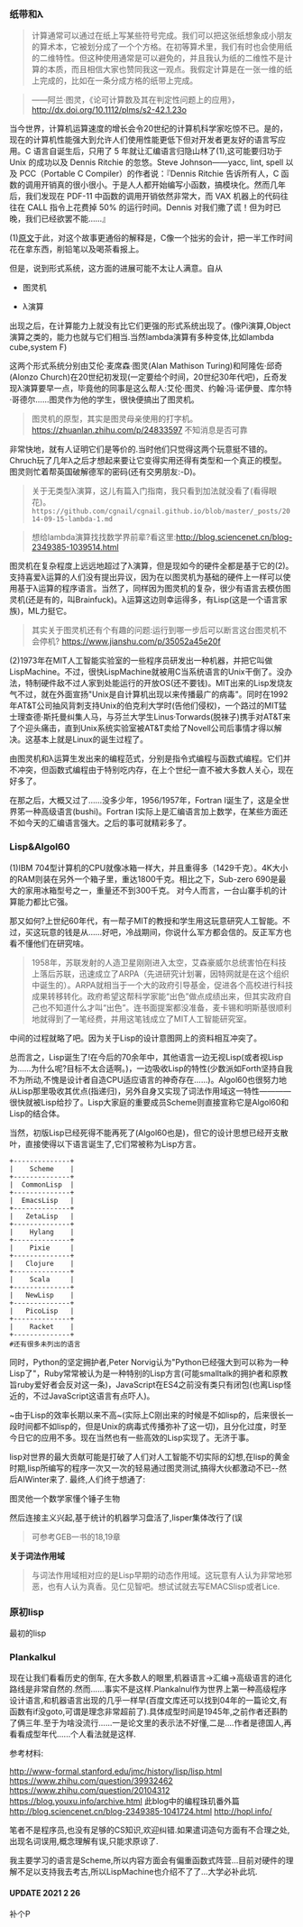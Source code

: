 ### 纸带和λ

> 计算通常可以通过在纸上写某些符号完成。我们可以把这张纸想象成小朋友的算术本，它被划分成了一个个方格。在初等算术里，我们有时也会使用纸的二维特性。但这种使用通常是可以避免的，并且我认为纸的二维性不是计算的本质，而且相信大家也赞同我这一观点。我假定计算是在一张一维的纸上完成的，比如在一条分成方格的纸带上完成。
 

> ——阿兰·图灵，《论可计算数及其在判定性问题上的应用》， http://dx.doi.org/10.1112/plms/s2-42.1.23o

当今世界，计算机运算速度的增长会令20世纪的计算机科学家吃惊不已。是的，现在的计算机性能强大到允许人们使用性能更低下但对开发者更友好的语言写应用。C 语言自诞生后，只用了 5 年就让汇编语言归隐山林了(1),这可能要归功于 Unix 的成功以及 Dennis Ritchie 的忽悠。Steve Johnson——yacc, lint, spell 以及 PCC（Portable C Compiler）的作者说：『Dennis Ritchie 告诉所有人，C 函数的调用开销真的很小很小。于是人人都开始编写小函数，搞模块化。然而几年后，我们发现在 PDF-11 中函数的调用开销依然非常大，而 VAX 机器上的代码往往在 CALL 指令上花费掉 50% 的运行时间。Dennis 对我们撒了谎！但为时已晚，我们已经欲罢不能……』

(1)[原文](https://segmentfault.com/a/1190000004104696)于此，对这个故事更通俗的解释是，C像一个拙劣的会计，把一半工作时间花在拿东西，削铅笔以及喝茶看报上。

但是，说到形式系统，这方面的进展可能不太让人满意。自从

+ 图灵机

+ λ演算

出现之后，在计算能力上就没有比它们更强的形式系统出现了。(像Pi演算,Object演算之类的，能力也就与它们相当.当然lambda演算有多种变体,比如lambda cube,system F)

这两个形式系统分别由艾伦·麦席森·图灵(Alan Mathison Turing)和阿隆佐·邱奇(Alonzo Church)在20世纪初发现(一定要给个时间，20世纪30年代吧)，丘奇发现λ演算要早一点，毕竟他的同事是这么帮人:艾伦·图灵、约翰·冯·诺伊曼、库尔特·哥德尔……图灵作为他的学生，很快便搞出了图灵机。

> 图灵机的原型，其实是图灵母亲使用的打字机。https://zhuanlan.zhihu.com/p/24833597 不知消息是否可靠

非常快地，就有人证明它们是等价的.当时他们只觉得这两个玩意挺不错的。Chruch玩了几年λ之后才想起来要让它变得实用还得有类型和一个真正的模型。图灵则忙着帮英国破解德军的密码(还有交男朋友:-D)。

> 关于无类型λ演算，这儿有篇入门指南，我只看到加法就没看了(看得眼花)。 `https://github.com/cgnail/cgnail.github.io/blob/master/_posts/2014-09-15-lambda-1.md`

> 想给lambda演算找找数学界前辈?看这里:http://blog.sciencenet.cn/blog-2349385-1039514.html

图灵机在复杂程度上远远地超过了λ演算，但是现如今的硬件全都是基于它的(2)。支持喜爱λ运算的人们没有提出异议，因为在以图灵机为基础的硬件上一样可以使用基于λ运算的程序语言。当然了，同样因为图灵机的复杂，很少有语言去模仿图灵机(还是有的，叫Brainfuck)。λ运算这边则幸运得多，有Lisp(这是一个语言家族)，ML力挺它。

> 其实关于图灵机还有个有趣的问题:运行到哪一步后可以断言这台图灵机不会停机? https://www.jianshu.com/p/35052a45e20f

(2)1973年在MIT人工智能实验室的一些程序员研发出一种机器，并把它叫做LispMachine。不过，很快LispMachine就被用C当系统语言的Unix干倒了。没办法，特制硬件敌不过人家到处能运行的开放OS(还不要钱)。MIT出来的Lisp发烧友气不过，就在外面宣扬"Unix是自计算机出现以来传播最广的病毒"。同时在1992年AT&T公司抽风背刺支持Unix的伯克利大学时(告他们侵权)，一个路过的MIT猛士理查德·斯托曼纠集人马，与芬兰大学生Linus·Torwards(脱袜子)携手对AT&T来了个迎头痛击，直到Unix系统实验室被AT&T卖给了Novell公司后事情才得以解决。这基本上就是Linux的诞生过程了。

由图灵机和λ运算生发出来的编程范式，分别是指令式编程与函数式编程。它们并不冲突，但函数式编程由于特别吃内存，在上个世纪一直不被大多数人关心，现在好多了。

在那之后，大概又过了……没多少年，1956/1957年，Fortran I诞生了，这是全世界笫一种高级语言(bushi)。Fortran I实际上是汇编语言加上数学，在某些方面还不如今天的汇编语言强大。之后的事可就精彩多了。

### Lisp&Algol60

(1)IBM 704型计算机的CPU就像冰箱一样大，并且重得多（1429千克）。4K大小的RAM则装在另外一个箱子里，重达1800千克。相比之下，Sub-zero 690是最大的家用冰箱型号之一，重量还不到300千克。 对今人而言，一台山寨手机的计算能力都比它强。

那又如何?上世纪60年代，有一帮子MIT的教授和学生用这玩意研究人工智能。不过，买这玩意的钱是从……好吧，冷战期间，你说什么军方都会信的。反正军方也看不懂他们在研究啥。

> 1958年，苏联发射的人造卫星刚刚进入太空，艾森豪威尔总统害怕在科技上落后苏联，迅速成立了ARPA（先进研究计划署，因特网就是在这个组织中诞生的）。ARPA就相当于一个大的政府引导基金，促进各个高校进行科技成果转移转化。政府希望这帮科学家能“出色”做点成绩出来，但其实政府自己也不知道什么才叫“出色”。连书面提案都没准备，麦卡锡和明斯基很顺利地就得到了一笔经费，并用这笔钱成立了MIT人工智能研究室。

中间的过程就略了吧。因为关于Lisp的设计意图网上的资料相互冲突了。

总而言之，Lisp诞生了!在今后的70余年中，其他语言一边无视Lisp(或者视Lisp为……为什么呢?目标不太合适啊。)，一边吸收Lisp的特性(少数派如Forth坚持自我不为所动,不愧是设计者自造CPU适应语言的神奇存在……)。Algol60也很努力地从Lisp那里吸收其优点(指递归)，另外自身又实现了词法作用域这一特性————很快就被Lisp给抄了。Lisp大家庭的重要成员Scheme则直接宣称它是Algol60和Lisp的结合体。

当然，初版Lisp已经死得不能再死了(Algol60也是)，但它的设计思想已经开支散叶，直接使得以下语言诞生了,它们常被称为Lisp方言。

```
+--------------+
|    Scheme    |
+--------------+
|  CommonLisp  |
+--------------+
|  EmacsLisp   |
+--------------+
|   ZetaLisp   |
+--------------+
|    Hylang    |
+--------------+
|    Pixie     |
+--------------+
|   Clojure    |
+--------------+
|    Scala     |
+--------------+
|   NewLisp    |                 
+--------------+
|   PicoLisp   |
+--------------+
|    Racket    |
+--------------+
#还有很多未列出的语言
```

同时，Python的坚定拥护者,Peter Norvig认为"Python已经强大到可以称为一种Lisp了"，Ruby常常被认为是一种特别的Lisp方言(可能smalltalk的拥护者和原教旨ruby爱好者会反对这一条)，JavaScript在ES4之前没有类只有闭包(也离Lisp怪近的，不过JavaScript这语言有点吓人)。

~由于Lisp的效率长期以来不高~(实际上C刚出来的时候是不如lisp的，后来很长一段时间都不如lisp的，但是Unix的病毒式传播弥补了这一切)，且分化过度，时至今日它的应用不多。现在当然也有一些高效的Lisp实现了。无济于事。

lisp对世界的最大贡献可能是打破了人们对人工智能不切实际的幻想,在lisp的黄金时期,lisp所编写的程序一次又一次的轻易通过图灵测试,搞得大伙都激动不已--然后AIWinter来了. 最终,人们终于想通了:

图灵他一个数学家懂个锤子生物

然后连接主义兴起,基于统计的机器学习盘活了,lisper集体改行了(误

> 可参考GEB一书的18,19章

**关于词法作用域**

> 与词法作用域相对应的是Lisp早期的动态作用域。这玩意有人认为非常地邪恶，也有人认为真香。见仁见智吧。想试试就去写EMACSlisp或者Lice.

### 原初lisp

最初的lisp

### Plankalkul

现在让我们看看历史的倒车,
在大多数人的眼里,机器语言->汇编->高级语言的进化路线是非常自然的.然而......事实不是这样.Plankalnul作为世界上第一种高级程序设计语言,和机器语言出现的几乎一样早(百度文库还可以找到04年的一篇论文,有函数有if没goto,可谓是理念非常超前了).具体成型时间是1945年,之前作者还斟酌了俩三年.至于为啥没流行......一是论文里的表示法不好懂,二是....作者是德国人,再看看成型年代......个人看法就是这样.


参考材料:

http://www-formal.stanford.edu/jmc/history/lisp/lisp.html
https://www.zhihu.com/question/39932462
https://www.zhihu.com/question/20104312
https://blog.youxu.info/archive.html 此blog中的编程珠玑番外篇
http://blog.sciencenet.cn/blog-2349385-1041724.html
http://hopl.info/

笔者不是程序员,也没有足够的CS知识,欢迎纠错.如果遣词造句方面有不合理之处,出现名词误用,概念理解有误,只能求原谅了.

我主要学习的语言是Scheme,所以内容方面会有偏重函数式阵营...目前对硬件的理解不足以支持我去考古,所以LispMachine也介绍不了了...大学必补此坑.

#### UPDATE 2021 2 26

补个P
